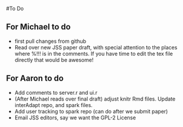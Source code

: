 #To Do


## For Michael to do
* first pull changes from github
* Read over new JSS paper draft, with special attention to the places where %!!! is in the comments. If you have time to edit the tex file directly that would be awesome!

## For Aaron to do
* Add comments to server.r and ui.r
* (After Michael reads over final draft) adjust knitr Rmd files. Update interAdapt repo, and spark files. 
* Add user tracking to spark repo (can do after we submit paper)
* Email JSS editors, say we want the GPL-2 License

